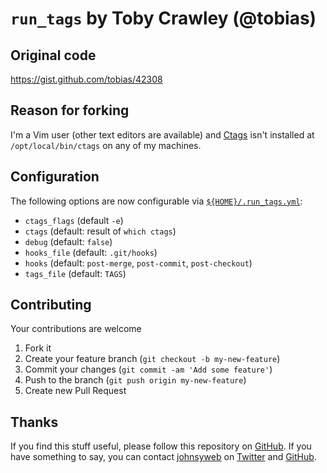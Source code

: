 # `run_tags` by Toby Crawley (@tobias)

## Original code

https://gist.github.com/tobias/42308

## Reason for forking

I'm a Vim user (other text editors are available) and
[Ctags](http://ctags.sourceforge.net/) isn't installed at
`/opt/local/bin/ctags` on any of my machines.

## Configuration

The following options are now configurable via
[`${HOME}/.run_tags.yml`](https://github.com/johnsyweb/run_tags/blob/master/.run_tags.yml):

 - `ctags_flags` (default `-e`)
 - `ctags` (default: result of `which ctags`)
 - `debug` (default: `false`)
 - `hooks_file` (default: `.git/hooks`)
 - `hooks` (default: `post-merge`, `post-commit`, `post-checkout`)
 - `tags_file` (default: `TAGS`)

## Contributing

Your contributions are welcome

1. Fork it
1. Create your feature branch (`git checkout -b my-new-feature`)
1. Commit your changes (`git commit -am 'Add some feature'`)
1. Push to the branch (`git push origin my-new-feature`)
1. Create new Pull Request

## Thanks

If you find this stuff useful, please follow this repository on
[GitHub](https://github.com/johnsyweb/run_tags). If you have something to say,
you can contact [johnsyweb](http://johnsy.com/about/) on
[Twitter](http://twitter.com/johnsyweb/) and
[GitHub](https://github.com/johnsyweb/).

